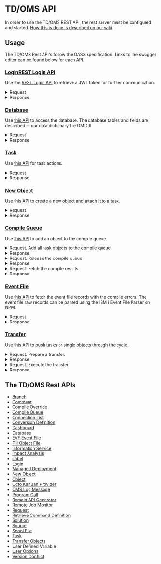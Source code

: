 # TD/OMS API

In order to use the TD/OMS REST API, the rest server must be configured and started. [How this is done is described on our wiki](https://remainsoftware.com/wiki/index.php?title=OCTO:Open_Core_for_Technology_Orchestration#Getting_Started).

## Usage

The TD/OMS Rest API's follow the OAS3 specification. Links to the swagger editor can be found below for each API.

### [Login](https://editor-next.swagger.io/?url=https://raw.githubusercontent.com/RemainSoftware/tdomsapi/main/Login.json)[REST Login API](https://editor-next.swagger.io/?url=https://raw.githubusercontent.com/RemainSoftware/tdomsapi/main/Login.json)

Use the [REST Login API](https://editor-next.swagger.io/?url=https://raw.githubusercontent.com/RemainSoftware/tdomsapi/main/Login.json) to retrieve a JWT token for further communication.

<details><summary>Request</summary>
	
```
curl -X 'POST' \
  'https://plato.remainsoftware.com:45111/OMSRUN51/OMGAUTH/login' \
  -H 'accept: application/json' \
  -H 'Content-Type: application/json' \
  -d '{
  "password": "password",
  "email_or_username": "user"
}'
```
</details>

<details><summary>Response</summary>
	
``` json
{
  "token": "token"
}
```
</details>

### [Database](https://editor-next.swagger.io/?url=https://raw.githubusercontent.com/RemainSoftware/tdomsapi/main/OMRDBA_DataBase_API.json)

Use [this API](https://editor-next.swagger.io/?url=https://raw.githubusercontent.com/RemainSoftware/tdomsapi/main/OMRDBA_DataBase_API.json) to access the database. The database tables and fields are described in our data dictionary file OMDDI.

<details><summary>Request</summary>

```shell
curl -X 'POST' \
  'https://plato.remainsoftware.com:45111/OMSRUN51/OMRDBA/get' \
  -H 'accept: application/json' \
  -H 'Authorization: Bearer token' \
  -H 'Content-Type: application/json' \
  -d '{
  "listInput": {
    "pageNumber": 1,
    "returnTotalRecords": true,
    "recordsPerPage": 50,
    "returnFields": [
      "applicationCode",
      "fixNumber",
      "shortFixDescription",
      "programmer"
    ],
    "table": "OMXFix",
    "fieldSelections": [
      {
        "field": "programmer",
        "value": "WIM",
        "operator": "EQ"
      },
      {
        "field": "fixStatus",
        "value": "*CMP",
        "operator": "NE"
      },
      {
        "field": "applicationCode",
        "value": "KE170",
        "operator": "EQ"
      }
    ]
  },
  "sortFields": [
    {
      "fieldName": "fixNumber",
      "sortBy": "desc"
    }
  ],
  "returnExtendedMessageText": true
}'
```
</details>

<details><summary>Response</summary>

``` json
{
  "returnStatus": {
    "status": "*NORM",
    "messages": [],
    "fieldMessages": []
  },
  "listStatus": {
    "totalRecords": 8,
    "recordsReturned": 8,
    "pageNumber": 1
  },
  "records": [
    {
      "applicationCode": "KE170",
      "fixNumber": "T0229",
      "shortFixDescription": "Import History for PCR",
      "programmer": "WIM"
    },
    {
      "applicationCode": "KE170",
      "fixNumber": "T0227",
      "shortFixDescription": "Problems with session refresh",
      "programmer": "WIM"
    },
    {
      "applicationCode": "KE170",
      "fixNumber": "T0201",
      "shortFixDescription": "I02985 - Authority check must include supl grps",
      "programmer": "WIM"
    },
    {
      "applicationCode": "KE170",
      "fixNumber": "T0187",
      "shortFixDescription": "Allow for managed deployments",
      "programmer": "WIM"
    },
    {
      "applicationCode": "KE170",
      "fixNumber": "T0155",
      "shortFixDescription": "Refactor OMO001_2 Part 1",
      "programmer": "WIM"
    },
    {
      "applicationCode": "KE170",
      "fixNumber": "T0153",
      "shortFixDescription": "SBSVAROMS Issue",
      "programmer": "WIM"
    },
    {
      "applicationCode": "KE170",
      "fixNumber": "T0014",
      "shortFixDescription": "TimeFlash: OMQRTVTF does not handle dups",
      "programmer": "WIM"
    },
    {
      "applicationCode": "KE170",
      "fixNumber": "T0002",
      "shortFixDescription": "Missing objects after STRFOF",
      "programmer": "WIM"
    }
  ],
  "fileName": "Fix"
}
```
</details>

### [Task](https://editor-next.swagger.io/?url=https://raw.githubusercontent.com/RemainSoftware/tdomsapi/main/TaskAPI.json)

Use [this API](https://editor-next.swagger.io/?url=https://raw.githubusercontent.com/RemainSoftware/tdomsapi/main/TaskAPI.json) for task actions.

</details>

<details><summary>Request</summary>

``` shell
curl -X 'POST' \
  'https://plato.remainsoftware.com:45311/OMXSMP/OMQRTA/add' \
  -H 'accept: application/json' \
  -H 'Authorization: Bearer token' \
  -H 'Content-Type: application/json' \
  -d '{
  "interfaceLevel": "V3R0M0",
  "addProcessingOptions": {
    "sendMessageToProgrammer": "1",
    "updateDb": "1",
    "updateBuffer": "1"
  },
  "addData": {
    "applicationCode": "XMP",
    "fixNumber": "*GEN",
    "fixType": "*SAME",
    "release": "*SAME",
    "priorityNumeric": "*SAME",
    "programmer": "*SAME",
    "expectedStartDate": -1,
    "expectedCompletionDate": -1,
    "expectedDevEndDate": -1,
    "expectedNumberOfHours": -1,
    "shortFixDescription": "The task is added.",
    "freeUserSpace": "*SAME",
    "pathCode": "*SAME",
    "longDescription": ""
  }
}'
```
</details>

<details><summary>Response</summary>
	
``` json
{
  "messages": {
    "messageFile": "OMSAPI",
    "messageID": "OMQ2011",
    "messageType": "",
    "messageData": "XMP  XT0588",
    "field": "",
    "messageText": "Action for fix XT0588 in application XMP completed normally"
  },
  "status": "*NORM",
  "taskResponseData": {
    "applicationCode": "XMP",
    "fixNumber": "XT0588",
    "fixType": "C",
    "release": "MS03",
    "developmentExitCount": 0,
    "reasonCode": "",
    "fixStatus": "*NEW",
    "priorityNumeric": "5",
    "programmer": "ALICE",
    "expectedStartDate": 1240917,
    "realizedStartDate": 0,
    "expectedCompletionDate": 1240917,
    "realizedCompletionDate": 0,
    "expectedDevEndDate": 1240917,
    "realizedDevEndDate": 0,
    "expectedNumberOfHours": 0,
    "realizedNumberOfHours": 0,
    "shortFixDescription": "Description of the task.",
    "numberOfRatificationGrps": 0,
    "ratificationCount": 0,
    "rejectedIndicator": "0",
    "freeUserSpace": "",
    "pathCode": "MAIN",
    "commentCount": 0,
    "completedSolutionsCount": 0,
    "activeSolutionCount": 0,
    "linkedItemsCount": 0,
    "linkedRequestsCount": 0,
    "priorityValueDescription": "Normal priority",
    "typeValueDescription": "Change",
    "reasonValueDescription": "",
    "taskURI": "https://octo.remainsoftware.com/org/Remain/?handle=tdoms/tasks/XMP/XT0588&config=Example",
    "activeJobsCount": 0
  },
  "longDescription": ""
}
```
</details>

### [New Object](https://editor-next.swagger.io/?url=https://raw.githubusercontent.com/RemainSoftware/tdomsapi/main/NewObjectAPI.json)

Use [this API](https://editor-next.swagger.io/?url=https://raw.githubusercontent.com/RemainSoftware/tdomsapi/main/NewObjectAPI.json) to create a new object and attach it to a task.

</details>

<details><summary>Request</summary>

``` shell

curl -X 'POST' \
  'https://plato.remainsoftware.com:45311/OMSXMP/OMQRNO/add' \
  -H 'accept: application/json' \
  -H 'Authorization: Bearer token' \
  -H 'Content-Type: application/json' \
  -d '{
  "newSourceLibrary": "OMHD_DEV",
  "newObjectType": "*PGM",
  "newDetail": "",
  "environmentCode": "*DEV",
  "newSourceFile": "QCLLESRC",
  "newDescription": "This is my new object",
  "newObjectLibrary": "OMHD_DEV",
  "newObjectTemplate": "Control Language program",
  "newAttribute": "RPGLE",
  "newSourceAttribute": "RPGLE",
  "task": "XT0588",
  "temporaryOrVirtualObject": "0",
  "newObject": "XT0588CL",
  "newSourceMember": "XT0588CL",
  "applicationCode": "XMP"
}'
```
</details>

<details><summary>Response</summary>
	
``` json
{
  "status": "*NORM",
  "message": {
    "messageFile": "OMSAPI",
    "messageId": "OMQ1043",
    "messageData": "XT0588CL    *PGM     XT0588",
    "messageText": "New object XT0588CL, type *PGM added to task XT0588. &N Cause . . . . . :   You have connected object XT0588CL type *PGM to task XT0588. &N Recovery. . . . :   No recovery necessary. This is an informational message."
  }
}
```
</details>

### [Compile Queue](https://editor-next.swagger.io/?url=https://raw.githubusercontent.com/RemainSoftware/tdomsapi/main/compileQueue.json)

Use [this API](https://editor-next.swagger.io/?url=https://raw.githubusercontent.com/RemainSoftware/tdomsapi/main/compileQueue.json) to add an object to the compile queue.

<details><summary>Request. Add all task objects to the compile queue</summary>

``` shell
curl -X 'POST' \
  'https://plato.remainsoftware.com:45311/OMSXMP/OMQRSQ/queue' \
  -H 'accept: application/json' \
  -H 'Authorization: Bearer token' \
  -H 'Content-Type: application/json' \
  -d '{
  "applicationCode": "XMP",
  "taskNumber": "XT0588",
  "processingArray": {
    "clearAll": false
  }
}'
```
</details>

<details><summary>Response</summary>
	
``` json
{
  "messages": {
    "messageFile": "OMSAPI",
    "messageId": "OMQF305",
    "messageType": "",
    "messageData": "XMP  XT0588",
    "field": "",
    "messageText": "All objects added to the build queue for application XMP fix XT0588. Cause . . . . . :   Objects added to the build queue succesfully. &N Recovery. . . . :   No recovery necessary. This is an informational message."
  },
  "status": "*NORM"
}
```
</details>

<details><summary>Request. Release the compile queue</summary>

``` shell
curl -X 'POST' \
  'https://plato.remainsoftware.com:45311/OMSXMP/OMQRSQ/release' \
  -H 'accept: application/json' \
  -H 'Authorization: Bearer token' \
  -H 'Content-Type: application/json' \
  -d '{
  "applicationCode": "XMP",
  "taskNumber": "XT0588",
  "processingArray": {
    "clearAll": false
  }
}'
```
</details>

<details><summary>Response</summary>
	
``` json
{
  "messages": {
    "messageFile": "OMSAPI",
    "messageId": "OMQF303",
    "messageType": "E",
    "messageData": "XMP  XT0588",
    "field": "",
    "messageText": "Compile queue processed for application XMP task XT0588. Cause . . . . . :   The compile queue is processed succesfully. &N Recovery. . . . :   No recovery necessary. This is an informational message."
  },
  "status": "*NORM"
}
```
</details>

<details><summary>Request. Fetch the compile results</summary>

``` shell
curl -X 'POST' \
  'https://plato.remainsoftware.com:45311/OMSXMP/OMRDBA/get' \
  -H 'accept: application/json' \
  -H 'Authorization: Bearer token' \
  -H 'Content-Type: application/json' \
  -d '{
  "listInput": {
    "pageNumber": 1,
    "returnTotalRecords": true,
    "recordsPerPage": 50,
    "returnFields": [
      "objectCode",
      "objectLibrary",
      "objectType",
      "createStatus",
      "jobNumber",
      "jobName",
      "userIDOrUserClass"
    ],
    "table": "OMXCreateMonitor",
    "fieldSelections": [
      {
        "field": "applicationCode",
        "value": "XMP",
        "operator": "EQ"
      },
      {
        "field": "fixNumber",
        "value": "XT0588",
        "operator": "EQ"
      }
    ]
  },
  "sortFields": [
    {
      "fieldName": "objectCode",
      "sortBy": "asc"
    }
  ],
  "returnExtendedMessageText": true
}'
```
</details>

<details><summary>Response</summary>
	
``` json
{
  "returnStatus": {
    "status": "*NORM",
    "messages": [],
    "fieldMessages": []
  },
  "listStatus": {
    "totalRecords": 1,
    "recordsReturned": 1,
    "pageNumber": 1
  },
  "records": [
    {
      "objectCode": "XT0588CL",
      "objectLibrary": "OMHD_DEV",
      "objectType": "*PGM",
      "createStatus": "*TERM",
      "jobNumber": 989956,
      "jobName": "XT0588CL",
      "userIDOrUserClass": "WIM"
    }
  ],
  "fileName": "CreateMonitor"
}
```
</details>

### [Event File](https://editor-next.swagger.io/?url=https://raw.githubusercontent.com/RemainSoftware/tdomsapi/main/EVFEventFileAPI.json)

Use [this API](https://editor-next.swagger.io/?url=https://raw.githubusercontent.com/RemainSoftware/tdomsapi/main/EVFEventFileAPI.json) to fetch the event file records with the compile errors. The event file raw records can be parsed using the IBM i Event File Parser on NPM.

<details><summary>Request</summary>
	
``` shell
curl -X 'POST' \
  'https://plato.remainsoftware.com:45311/OMSXMP/OMQREV/getRawRecords' \
  -H 'accept: application/json' \
  -H 'Authorization: Bearer token' \
  -H 'Content-Type: application/json' \
  -d '{
  "pageNumber": 1,
  "memberName": "XT0588CL",
  "library": "OMHD_DEV"
}'
```
</details>

<details><summary>Response</summary>
	
``` json
{
  "status": "*NORM",
  "totalNumberOfRecords": 6,
  "data": [
    {
      "record": "TIMESTAMP  0 20250315210435"
    },
    {
      "record": "PROCESSOR  0 000 1"
    },
    {
      "record": "FILEID     0 001 000000 027 OMHD_DEV/QCLLESRC(XT0588CL) 20250315210433 0"
    },
    {
      "record": "ERROR      0 001 1 000002 000002 000 000002 000 CPD0727 S 40 116 Variable &TEST is referred to but not declared."
    },
    {
      "record": "ERROR      0 001 1 000003 000003 000 000003 000 CPD0792 W 10 116 No data areas, variables, or labels used in program."
    },
    {
      "record": "FILEEND    0 001 000000"
    }
  ]
}
```
</details>


### [Transfer](https://editor-next.swagger.io/?url=https://raw.githubusercontent.com/RemainSoftware/tdomsapi/main/transferObjectsAPI.json)

Use [this API](https://editor-next.swagger.io/?url=https://raw.githubusercontent.com/RemainSoftware/tdomsapi/main/transferObjectsAPI.json) to push tasks or single objects through the cycle.

<details><summary>Request. Prepare a transfer.</summary>
	
``` shell
curl -X 'POST' \
  'https://plato.remainsoftware.com:45011/OMS/OMQRTO/prepare' \
  -H 'accept: application/json' \
  -H 'Authorization: Bearer token' \
  -H 'Content-Type: application/json' \
  -d '{
  "action": "move",
  "application": "XMP",
  "taskNumber": "XT0588",
  "fromEnvironment": "*DEV",
  "toEnvironment": "*TST",
  "confirmation": true
}'
```
</details>

<details><summary>Response</summary>
	
``` json
curl -X 'POST' \
  'https://plato.remainsoftware.com:45311/OMSXMP/OMQRTO/prepare' \
  -H 'accept: application/json' \
  -H 'Authorization: Bearer token' \
  -H 'Content-Type: application/json' \
  -d '{
  "action": "move",
  "application": "XMP",
  "taskNumber": "XT0588",
  "fromEnvironment": "*DEV",
  "toEnvironment": "*TST",
  "confirmation": true
}'
```
</details>

<details><summary>Request. Execute the transfer.</summary>
	
``` shell
curl -X 'POST' \
  'https://plato.remainsoftware.com:45311/OMSXMP/OMQRTO/execute' \
  -H 'accept: application/json' \
  -H 'Authorization: Bearer token' \
  -H 'Content-Type: application/json' \
  -d '{
  "transferNumber": "OT951200"
}'
```
</details>

<details><summary>Response</summary>
	
``` json
{
  "job": {
    "jobName": "OM050537",
    "userName": "WIM",
    "jobNumber": 990243
  },
  "transferNumber": "OM050537"
}
```
</details>


## The TD/OMS Rest APIs 
* [Branch](https://editor-next.swagger.io/?url=https://raw.githubusercontent.com/RemainSoftware/tdomsapi/main/BranchAPI.json)
* [Comment](https://editor-next.swagger.io/?url=https://raw.githubusercontent.com/RemainSoftware/tdomsapi/main/CommentAPI.json)
* [Compile Override](https://editor-next.swagger.io/?url=https://raw.githubusercontent.com/RemainSoftware/tdomsapi/main/CompileOverrideAPI.json)
* [Compile Queue](https://editor-next.swagger.io/?url=https://raw.githubusercontent.com/RemainSoftware/tdomsapi/main/compileQueue.json)
* [Connection List](https://editor-next.swagger.io/?url=https://raw.githubusercontent.com/RemainSoftware/tdomsapi/main/ConnectionListAPI.json)
* [Conversion Definition](https://editor-next.swagger.io/?url=https://raw.githubusercontent.com/RemainSoftware/tdomsapi/main/ConversionDefinitionAPI.json)
* [Dashboard](https://editor-next.swagger.io/?url=https://raw.githubusercontent.com/RemainSoftware/tdomsapi/main/dashboardAPI.json)
* [Database](https://editor-next.swagger.io/?url=https://raw.githubusercontent.com/RemainSoftware/tdomsapi/main/OMRDBA_DataBase_API.json)
* [EVF Event File](https://editor-next.swagger.io/?url=https://raw.githubusercontent.com/RemainSoftware/tdomsapi/main/EVFEventFileAPI.json)
* [Fill Object File](https://editor-next.swagger.io/?url=https://raw.githubusercontent.com/RemainSoftware/tdomsapi/main/FillObjectFileAPI.json)
* [Information Service](https://editor-next.swagger.io/?url=https://raw.githubusercontent.com/RemainSoftware/tdomsapi/main/infoService.json)
* [Impact Analysis](https://editor-next.swagger.io/?url=https://raw.githubusercontent.com/RemainSoftware/tdomsapi/main/ImpactAnalysis.json)
* [Label](https://editor-next.swagger.io/?url=https://raw.githubusercontent.com/RemainSoftware/tdomsapi/main/LabelAPI.json)
* [Login](https://editor-next.swagger.io/?url=https://raw.githubusercontent.com/RemainSoftware/tdomsapi/main/Login.json)
* [Managed Deployment](https://editor-next.swagger.io/?url=https://raw.githubusercontent.com/RemainSoftware/tdomsapi/refs/heads/main/ManagedDeploymentAPI.json)
* [New Object](https://editor-next.swagger.io/?url=https://raw.githubusercontent.com/RemainSoftware/tdomsapi/main/NewObjectAPI.json)
* [Object](https://editor-next.swagger.io/?url=https://raw.githubusercontent.com/RemainSoftware/tdomsapi/refs/heads/main/ObjectAPI.json)
* [Octo KanBan Provider](https://editor-next.swagger.io/?url=https://raw.githubusercontent.com/RemainSoftware/tdomsapi/main/octo_kanban_provider.json)
* [OMS Log Message](https://editor-next.swagger.io/?url=https://raw.githubusercontent.com/RemainSoftware/tdomsapi/refs/heads/main/OMSLogMessageAPI.json)
* [Program Call](https://editor-next.swagger.io/?url=https://raw.githubusercontent.com/RemainSoftware/tdomsapi/refs/heads/main/programCall.json)
* [Remain API Generator](https://editor-next.swagger.io/?url=https://raw.githubusercontent.com/RemainSoftware/tdomsapi/main/apigenerator.json)
* [Remote Job Monitor](https://editor-next.swagger.io/?url=https://raw.githubusercontent.com/RemainSoftware/tdomsapi/refs/heads/main/RemoteJobMonitorAPI.json)
* [Request](https://editor-next.swagger.io/?url=https://raw.githubusercontent.com/RemainSoftware/tdomsapi/main/RequestAPI.json)
* [Retrieve Command Definition](https://editor-next.swagger.io/?url=https://raw.githubusercontent.com/RemainSoftware/tdomsapi/main/RetrieveCommandDefinitionAPI.json)
* [Solution](https://editor-next.swagger.io/?url=https://raw.githubusercontent.com/RemainSoftware/tdomsapi/main/SolutionAPI.json)
* [Source](https://editor-next.swagger.io/?url=https://raw.githubusercontent.com/RemainSoftware/tdomsapi/main/sourcefileAPI.json)
* [Spool File](https://editor-next.swagger.io/?url=https://raw.githubusercontent.com/RemainSoftware/tdomsapi/main/SpoolFileAPI.json)
* [Task](https://editor-next.swagger.io/?url=https://raw.githubusercontent.com/RemainSoftware/tdomsapi/main/TaskAPI.json)
* [Transfer Objects](https://editor-next.swagger.io/?url=https://raw.githubusercontent.com/RemainSoftware/tdomsapi/main/transferObjectsAPI.json)
* [User Defined Variable](https://editor-next.swagger.io/?url=https://raw.githubusercontent.com/RemainSoftware/tdomsapi/refs/heads/main/UserDefinedVariableAPI.json)
* [User Options](https://editor-next.swagger.io/?url=https://raw.githubusercontent.com/RemainSoftware/tdomsapi/refs/heads/main/UserOptionsAPI.json)
* [Version Conflict](https://editor-next.swagger.io/?url=https://raw.githubusercontent.com/RemainSoftware/tdomsapi/main/VersionConflictAPI.json)
